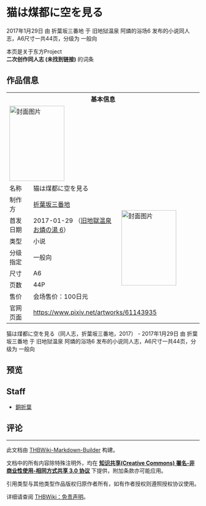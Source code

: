 # 猫は煤都に空を見る

<!-- source html: G:\repos\THBWiki-Markdown-Builder\THBWikiMarkdown\Temp\main\e\e6\ns0%3A%E7%8C%AB%E3%81%AF%E7%85%A4%E9%83%BD%E3%81%AB%E7%A9%BA%E3%82%92%E8%A6%8B%E3%82%8B.html -->

2017年1月29日 由 折葉坂三番地 于 旧地狱温泉 阿燐的浴场6 发布的小说同人志，A6尺寸一共44页，分级为 一般向

本页是关于东方Project  
 **二次创作同人志 (未找到链接)** 的词条

## 作品信息

<table><tbody><tr><th colspan="3">基本信息</th></tr><tr><td class="cover-artwork-mobile" colspan="2"><a href="./文件-猫は煤都に空を見る封面.png.md" class="image" title="封面图片"><img alt="封面图片" src="https://upload.thwiki.cc/thumb/0/06/%E7%8C%AB%E3%81%AF%E7%85%A4%E9%83%BD%E3%81%AB%E7%A9%BA%E3%82%92%E8%A6%8B%E3%82%8B%E5%B0%81%E9%9D%A2.png/143px-%E7%8C%AB%E3%81%AF%E7%85%A4%E9%83%BD%E3%81%AB%E7%A9%BA%E3%82%92%E8%A6%8B%E3%82%8B%E5%B0%81%E9%9D%A2.png" decoding="async" loading="lazy" width="143" height="196" srcset="https://upload.thwiki.cc/thumb/0/06/%E7%8C%AB%E3%81%AF%E7%85%A4%E9%83%BD%E3%81%AB%E7%A9%BA%E3%82%92%E8%A6%8B%E3%82%8B%E5%B0%81%E9%9D%A2.png/214px-%E7%8C%AB%E3%81%AF%E7%85%A4%E9%83%BD%E3%81%AB%E7%A9%BA%E3%82%92%E8%A6%8B%E3%82%8B%E5%B0%81%E9%9D%A2.png 1.5x, https://upload.thwiki.cc/thumb/0/06/%E7%8C%AB%E3%81%AF%E7%85%A4%E9%83%BD%E3%81%AB%E7%A9%BA%E3%82%92%E8%A6%8B%E3%82%8B%E5%B0%81%E9%9D%A2.png/285px-%E7%8C%AB%E3%81%AF%E7%85%A4%E9%83%BD%E3%81%AB%E7%A9%BA%E3%82%92%E8%A6%8B%E3%82%8B%E5%B0%81%E9%9D%A2.png 2x" data-file-width="509" data-file-height="699"></a></td>
</tr><tr><td class="label">名称</td><td colspan="2"> 猫は煤都に空を見る </td></tr><tr><td class="label">制作方</td><td><a href="./折葉坂三番地.md" title="折葉坂三番地">折葉坂三番地</a></td><td class="cover-artwork" rowspan="7" style="min-width:196px;"><a href="./文件-猫は煤都に空を見る封面.png.md" class="image" title="封面图片"><img alt="封面图片" src="https://upload.thwiki.cc/thumb/0/06/%E7%8C%AB%E3%81%AF%E7%85%A4%E9%83%BD%E3%81%AB%E7%A9%BA%E3%82%92%E8%A6%8B%E3%82%8B%E5%B0%81%E9%9D%A2.png/143px-%E7%8C%AB%E3%81%AF%E7%85%A4%E9%83%BD%E3%81%AB%E7%A9%BA%E3%82%92%E8%A6%8B%E3%82%8B%E5%B0%81%E9%9D%A2.png" decoding="async" loading="lazy" width="143" height="196" srcset="https://upload.thwiki.cc/thumb/0/06/%E7%8C%AB%E3%81%AF%E7%85%A4%E9%83%BD%E3%81%AB%E7%A9%BA%E3%82%92%E8%A6%8B%E3%82%8B%E5%B0%81%E9%9D%A2.png/214px-%E7%8C%AB%E3%81%AF%E7%85%A4%E9%83%BD%E3%81%AB%E7%A9%BA%E3%82%92%E8%A6%8B%E3%82%8B%E5%B0%81%E9%9D%A2.png 1.5x, https://upload.thwiki.cc/thumb/0/06/%E7%8C%AB%E3%81%AF%E7%85%A4%E9%83%BD%E3%81%AB%E7%A9%BA%E3%82%92%E8%A6%8B%E3%82%8B%E5%B0%81%E9%9D%A2.png/285px-%E7%8C%AB%E3%81%AF%E7%85%A4%E9%83%BD%E3%81%AB%E7%A9%BA%E3%82%92%E8%A6%8B%E3%82%8B%E5%B0%81%E9%9D%A2.png 2x" data-file-width="509" data-file-height="699"></a></td>
</tr><tr><td class="label">首发日期</td><td>2017-01-29&#160;（<a href="/展会作品列表?e=%E6%97%A7%E5%9C%B0%E7%8B%B1%E6%B8%A9%E6%B3%89+%E9%98%BF%E7%87%90%E7%9A%84%E6%B5%B4%E5%9C%BA%236">旧地獄温泉 お燐の湯 6</a>）</td></tr><tr><td class="label">类型</td><td>小说</td></tr><tr><td class="label">分级指定</td><td>一般向</td></tr><tr><td class="label">尺寸</td><td>A6</td></tr><tr><td class="label">页数</td><td>44P</td></tr><tr><td class="label">售价</td><td>会场售价：100日元</td></tr>
<tr><td class="label">官网页面</td><td colspan="2"><a rel="nofollow" class="external free" href="https://www.pixiv.net/artworks/61143935">https://www.pixiv.net/artworks/61143935</a></td></tr></tbody></table>

猫は煤都に空を見る（同人志，折葉坂三番地，2017） - 2017年1月29日 由 折葉坂三番地 于 旧地狱温泉 阿燐的浴场6 发布的小说同人志，A6尺寸一共44页，分级为 一般向

## 预览

## Staff
- [銅折葉](./銅折葉.md)


## 评论




---

此文档由 [THBWiki-Markdown-Builder](https://github.com/Delsin-Yu/THBWiki-Markdown-Builder) 构建。

文档中的所有内容除特殊注明外，均在 [**知识共享(Creative Commons) 署名-非商业性使用-相同方式共享 3.0 协议**](https://creativecommons.org/licenses/by-sa/3.0/deed.zh-hans) 下提供，附加条款亦可能应用。

引用类型与其他类型作品版权归原作者所有，如有作者授权则遵照授权协议使用。

详细请查阅 [THBWiki：免责声明](https://thbwiki.cc/THBWiki:%E5%85%8D%E8%B4%A3%E5%A3%B0%E6%98%8E)。

